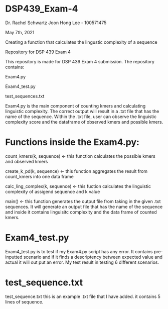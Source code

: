 # DSP439_Exam-4
Dr. Rachel Schwartz
Joon Hong Lee - 100571475

May 7th, 2021

Creating a function that calculates the lingustic complexity of a sequence

Repository for DSP 439 Exam 4

This repository is made for DSP 439 Exam 4 submission. The repository contains:

Exam4.py

Exam4_test.py

test_sequences.txt

Exam4.py is the main component of counting kmers and calculating linguistic complexity. The correct output will result in a .txt file that has the name of the sequence. Within the .txt file, user can observe the linguistic complexity score and the dataframe of observed kmers and possible kmers.

# Functions inside the Exam4.py:

count_kmers(k, sequence) <- this function calculates the possible kmers and observed kmers

create_k_pd(k, sequence) <- this function aggregates the result from count_kmers into one data frame

calc_ling_complex(k, sequence) <- this fuction calculates the linguistic complexity of assigend sequence and k value
 
main() <- this function generates the output file from taking in the given .txt sequences. It will generate an output file that has the name of the sequence and inside it contains linguisitc complexity and the data frame of counted kmers.

# Exam4_test.py

Exam4_test.py is to test if my Exam4.py script has any error. It contains pre-inputted scenario and if it finds a descriptency between expected value and actual it will out put an error. My test result in testing 6 different scenarios.

# test_sequence.txt

test_sequence.txt this is an example .txt file that I have added. it contains 5 lines of sequence.
